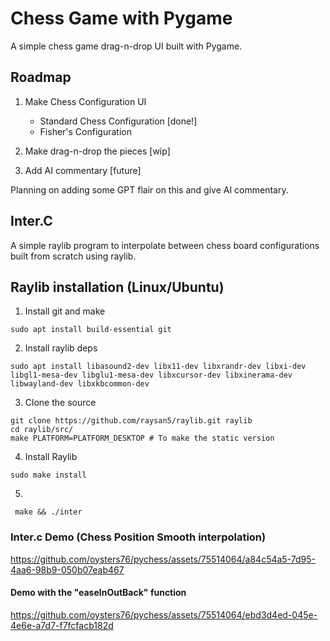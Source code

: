 # Chess Game with Pygame 

A simple chess game drag-n-drop UI built with Pygame. 

## Roadmap 
1. Make Chess Configuration UI 
    - Standard Chess Configuration [done!] 
    - Fisher's Configuration  

2. Make drag-n-drop the pieces [wip] 

3. Add AI commentary [future]

Planning on adding some GPT flair on this and give AI commentary. 

## Inter.C 

A simple raylib program to interpolate between chess board configurations built from scratch using raylib. 

## Raylib installation (Linux/Ubuntu) 

1. Install git and make 
```
sudo apt install build-essential git
```

2. Install raylib deps
```
sudo apt install libasound2-dev libx11-dev libxrandr-dev libxi-dev libgl1-mesa-dev libglu1-mesa-dev libxcursor-dev libxinerama-dev libwayland-dev libxkbcommon-dev
```



3. Clone the source 
```
git clone https://github.com/raysan5/raylib.git raylib
cd raylib/src/
make PLATFORM=PLATFORM_DESKTOP # To make the static version
```

4. Install Raylib 
```
sudo make install 
```

5. 
```
 make && ./inter
```

### Inter.c Demo (Chess Position Smooth interpolation) 

https://github.com/oysters76/pychess/assets/75514064/a84c54a5-7d95-4aa6-98b9-050b07eab467

#### Demo with the "easeInOutBack" function 

https://github.com/oysters76/pychess/assets/75514064/ebd3d4ed-045e-4e6e-a7d7-f7fcfacb182d

